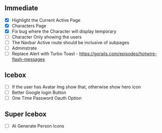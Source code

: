 ## Immediate

- [x] Highlight the Current Active Page
- [x] Characters Page
- [x] Fix bug where the Character will display temporary
- [ ] Character Only showing the users
- [ ] The Navbar Active route should be inclusive of subpages
- [ ] Adminstrate
- [ ] Replace Alert with Turbo Toast - https://gorails.com/episodes/hotwire-flash-messages

## Icebox

- [ ] If the user has Avatar Img show that, otherwise show hero icon
- [ ] Better Google login Button
- [ ] One Time Password Oauth Option

## Super Icebox

- [ ] AI Generate Person Icons
